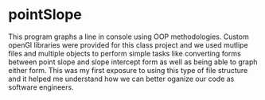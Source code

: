 # pointSlope
This program graphs a line in console using OOP methodologies. Custom openGl libraries were provided for this class project and we used mutlipe files and multiple objects to perform simple tasks like converting forms between point slope and slope intercept form as well as being able to graph either form. This was my first exposure to using this type of file structure and it helped me understand how we can better oganize our code as software engineers.
